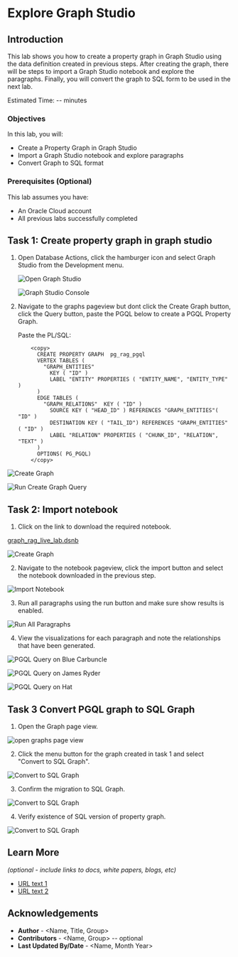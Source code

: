 # Explore Graph Studio

## Introduction

This lab shows you how to create a property graph in Graph Studio using the data definition created in previous steps. After creating the graph, there will be steps to import a Graph Studio notebook and explore the paragraphs. Finally, you will convert the graph to SQL form to be used in the next lab.

Estimated Time: -- minutes

 
### Objectives

 

In this lab, you will:
* Create a Property Graph in Graph Studio
* Import a Graph Studio notebook and explore paragraphs
* Convert Graph to SQL format

### Prerequisites (Optional)


This lab assumes you have:
* An Oracle Cloud account
* All previous labs successfully completed


## Task 1: Create property graph in graph studio 


1. Open Database Actions, click the hamburger icon and select Graph Studio from the Development menu.

   ![Open Graph Studio](images/open_graph_studio.png "Open Graph Studio")

   ![Graph Studio Console](images/graph_studio_console.png "Graph Studio Console")

 2. Navigate to the graphs pageview but dont click the Create Graph button, click the Query button, paste the PGQL below to create a PGQL Property Graph.

       Paste the PL/SQL:

      ```text
          <copy>
            CREATE PROPERTY GRAPH  pg_rag_pgql
            VERTEX TABLES (
              "GRAPH_ENTITIES"
                KEY ( "ID" )
                LABEL "ENTITY" PROPERTIES ( "ENTITY_NAME", "ENTITY_TYPE" )
            )
            EDGE TABLES (
              "GRAPH_RELATIONS"  KEY ( "ID" )
                SOURCE KEY ( "HEAD_ID" ) REFERENCES "GRAPH_ENTITIES"( "ID" )
                DESTINATION KEY ( "TAIL_ID") REFERENCES "GRAPH_ENTITIES" ( "ID" )
                LABEL "RELATION" PROPERTIES ( "CHUNK_ID", "RELATION", "TEXT" )
            )
            OPTIONS( PG_PGQL)
          </copy>
      ```
   ![Create Graph](images/create_graph.png "Create Graph")

   ![Run Create Graph Query](images/run_create_graph_query.png "Run Create Graph Query")


## Task 2: Import notebook

 1. Click on the link to download the required notebook.

   [graph_rag_live_lab.dsnb](https://objectstorage.us-chicago-1.oraclecloud.com/n/idb6enfdcxbl/b/Livelabs/o/property-graph-live-lab%2Fgraph_rag_live_lab.dsnb)

   ![Create Graph](images/create_graph.png "Create Graph")

 2. Navigate to the notebook pageview, click the import button and select the notebook downloaded in the previous step.

   ![Import Notebook](images/import_notebook.png "Import Notebook")


 3. Run all paragraphs using the run button and make sure show results is enabled.

   ![Run All Paragraphs](images/run_all_paragraphs.png "Run All Paragraphs")

 4. View the visualizations for each paragraph and note the relationships that have been generated.

   ![PGQL Query on Blue Carbuncle](images/graph_visual_blue_carbuncle.png "PGQL Query on Blue Carbuncle")

   ![PGQL Query on James Ryder](images/graph_visual_james_ryder.png "PGQL Query on James Ryder")

   ![PGQL Query on Hat](images/graph_visual_hat.png "PGQL Query on Hat")


## Task 3 Convert PGQL graph to SQL Graph

 1. Open the Graph page view.

![open graphs page view](images/open_graphs_page.png "open graphs page view")

 2. Click the menu button for the graph created in task 1 and select "Convert to SQL Graph".

![Convert to SQL Graph](images/convert_to_sql_graph.png "Convert to SQL Graph")

 3. Confirm the migration to SQL Graph.

![Convert to SQL Graph](images/confirm_sql_migration.png "Convert to SQL Graph")

 4. Verify existence of SQL version of property graph.

![Convert to SQL Graph](images/finish_sql_graph_migration.png "Convert to SQL Graph")

## Learn More

*(optional - include links to docs, white papers, blogs, etc)*

* [URL text 1](http://docs.oracle.com)
* [URL text 2](http://docs.oracle.com)

## Acknowledgements
* **Author** - <Name, Title, Group>
* **Contributors** -  <Name, Group> -- optional
* **Last Updated By/Date** - <Name, Month Year>
